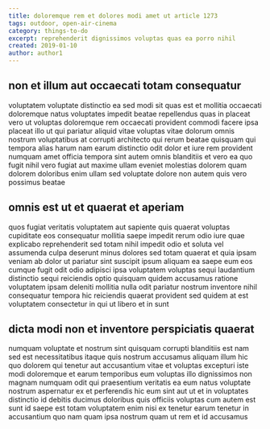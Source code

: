 ```yaml
---
title: doloremque rem et dolores modi amet ut article 1273
tags: outdoor, open-air-cinema
category: things-to-do
excerpt: reprehenderit dignissimos voluptas quas ea porro nihil
created: 2019-01-10
author: author1
---
```


## non et illum aut occaecati totam consequatur

voluptatem voluptate distinctio ea sed modi sit quas est et mollitia occaecati doloremque natus voluptates impedit beatae repellendus quas in placeat vero ut voluptas doloremque rem occaecati provident commodi facere ipsa placeat illo ut qui pariatur aliquid vitae voluptas vitae dolorum omnis nostrum voluptatibus at corrupti architecto qui rerum beatae quisquam qui tempora alias harum nam earum distinctio odit dolor et iure rem provident numquam amet officia tempora sint autem omnis blanditiis et vero ea quo fugit nihil vero fugiat aut maxime ullam eveniet molestias dolorem quam dolorem doloribus enim ullam sed voluptate dolore non autem quis vero possimus beatae

## omnis est ut et quaerat et aperiam

quos fugiat veritatis voluptatem aut sapiente quis quaerat voluptas cupiditate eos consequatur mollitia saepe impedit rerum odio iure quae explicabo reprehenderit sed totam nihil impedit odio et soluta vel assumenda culpa deserunt minus dolores sed totam quaerat et quia ipsam veniam ab dolor ut pariatur sint suscipit ipsum aliquam ea saepe eum eos cumque fugit odit odio adipisci ipsa voluptatem voluptas sequi laudantium distinctio sequi reiciendis optio quisquam quidem accusamus ratione voluptatem ipsam deleniti mollitia nulla odit pariatur nostrum inventore nihil consequatur tempora hic reiciendis quaerat provident sed quidem at est voluptatem consectetur in qui ut libero et in sunt

## dicta modi non et inventore perspiciatis quaerat

numquam voluptate et nostrum sint quisquam corrupti blanditiis est nam sed est necessitatibus itaque quis nostrum accusamus aliquam illum hic quo dolorem qui tenetur aut accusantium vitae et voluptas excepturi iste modi doloremque et earum temporibus eum voluptas illo dignissimos non magnam numquam odit qui praesentium veritatis ea eum natus voluptate nostrum aspernatur ex et perferendis hic eum sint aut ut et in voluptates distinctio id debitis ducimus doloribus quis officiis voluptas cum autem est sunt id saepe est totam voluptatem enim nisi ex tenetur earum tenetur in accusantium quo nam quam ipsa nostrum quam ut rem et id accusamus
